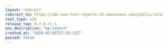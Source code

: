 ```yaml
---
layout: redirect
redirect_to: https://a8c-woo-test-reports.s3.amazonaws.com/public/release/8.7.0-rc.1/wp-latest/e2e/index.html
test_type: e2e
release_tag: 8.7.0-rc.1
env_description: "wp-latest"
created_at: "2024-03-05T17:16:21Z"
passed: false
---
```

